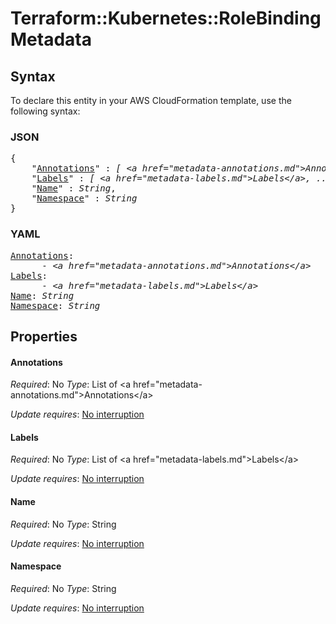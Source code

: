 # Terraform::Kubernetes::RoleBinding Metadata

## Syntax

To declare this entity in your AWS CloudFormation template, use the following syntax:

### JSON

<pre>
{
    "<a href="#annotations" title="Annotations">Annotations</a>" : <i>[ &lt;a href=&#34;metadata-annotations.md&#34;&gt;Annotations&lt;/a&gt;, ... ]</i>,
    "<a href="#labels" title="Labels">Labels</a>" : <i>[ &lt;a href=&#34;metadata-labels.md&#34;&gt;Labels&lt;/a&gt;, ... ]</i>,
    "<a href="#name" title="Name">Name</a>" : <i>String</i>,
    "<a href="#namespace" title="Namespace">Namespace</a>" : <i>String</i>
}
</pre>

### YAML

<pre>
<a href="#annotations" title="Annotations">Annotations</a>: <i>
      - &lt;a href=&#34;metadata-annotations.md&#34;&gt;Annotations&lt;/a&gt;</i>
<a href="#labels" title="Labels">Labels</a>: <i>
      - &lt;a href=&#34;metadata-labels.md&#34;&gt;Labels&lt;/a&gt;</i>
<a href="#name" title="Name">Name</a>: <i>String</i>
<a href="#namespace" title="Namespace">Namespace</a>: <i>String</i>
</pre>

## Properties

#### Annotations

_Required_: No
_Type_: List of &lt;a href=&#34;metadata-annotations.md&#34;&gt;Annotations&lt;/a&gt;

_Update requires_: [No interruption](https://docs.aws.amazon.com/AWSCloudFormation/latest/UserGuide/using-cfn-updating-stacks-update-behaviors.html#update-no-interrupt)

#### Labels

_Required_: No
_Type_: List of &lt;a href=&#34;metadata-labels.md&#34;&gt;Labels&lt;/a&gt;

_Update requires_: [No interruption](https://docs.aws.amazon.com/AWSCloudFormation/latest/UserGuide/using-cfn-updating-stacks-update-behaviors.html#update-no-interrupt)

#### Name

_Required_: No
_Type_: String

_Update requires_: [No interruption](https://docs.aws.amazon.com/AWSCloudFormation/latest/UserGuide/using-cfn-updating-stacks-update-behaviors.html#update-no-interrupt)

#### Namespace

_Required_: No
_Type_: String

_Update requires_: [No interruption](https://docs.aws.amazon.com/AWSCloudFormation/latest/UserGuide/using-cfn-updating-stacks-update-behaviors.html#update-no-interrupt)

